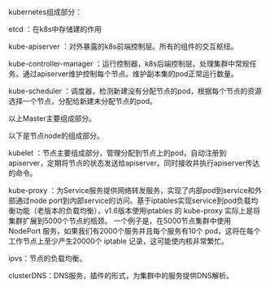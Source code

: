 kubernetes组成部分：

etcd ：在k8s中存储建的作用

kube-apiserver ：对外暴露的k8s前端控制层。所有的组件的交互枢纽。

kube-controller-manager ：运行控制器，k8s后端控制层。处理集群中常规任务。通过apiserver维护控制每个节点。维护副本集的pod正常运行数量。

kube-scheduler ：调度器，检测新建没有分配节点的pod，根据每个节点的资源选择一个节点，分配给新建未分配节点的pod。

以上Master主要组成部分。

以下是节点node的组成部分。

kubelet ：节点主要组成部分，管理分配到节点上的pod，自动注册到apiserver，定期将节点的状态发送给apiserver。同时接收并执行apiserver传达的命令。

kube-proxy ：为Service服务提供网络转发服务，实现了内部pod到service和外部通过node port到内部service的访问。基于iptables实现service到pod负载均衡功能（老版本的负载均衡），v1.6版本使用iptables 的 kube-proxy 实际上是将集群扩展到5000个节点的瓶颈。 一个例子是，在5000节点集群中使用 NodePort 服务，如果我们有2000个服务并且每个服务有10个 pod，这将在每个工作节点上至少产生20000个 iptable 记录，这可能使内核非常繁忙。

ipvs：节点的负载均衡。

clusterDNS：DNS服务，插件的形式，为集群中的服务提供DNS解析。

